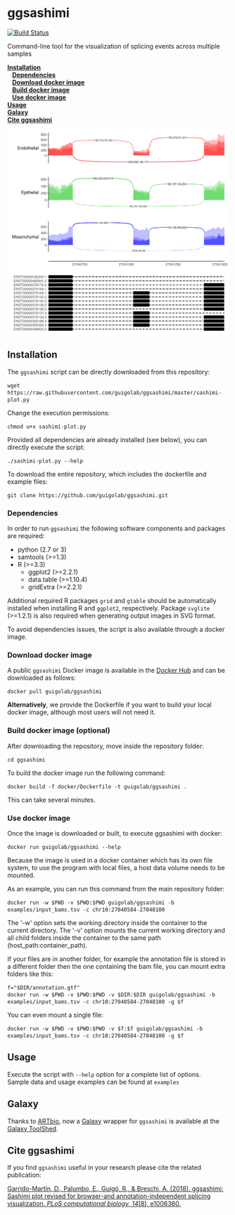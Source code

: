 # ggsashimi

[![Build Status](https://travis-ci.org/guigolab/ggsashimi.svg?branch=master)](https://travis-ci.org/guigolab/ggsashimi)

Command-line tool for the visualization of splicing events across multiple samples

**[Installation](#installation)**<br>
&ensp; **[Dependencies](#dependencies)**<br>
&ensp; **[Download docker image](#download-docker-image)**<br>
&ensp; **[Build docker image](#build-docker-image)**<br>
&ensp; **[Use docker image](#use-docker-image)**<br>
**[Usage](#usage)**<br>
**[Galaxy](#galaxy)**<br>
**[Cite ggsashimi](#cite-ggsashimi)**

![image](sashimi.png)

## Installation<a name="installation"></a>

The `ggsashimi` script can be directly downloaded from this repository:

```shell
wget https://raw.githubusercontent.com/guigolab/ggsashimi/master/sashimi-plot.py
```

Change the execution permissions:

```shell
chmod u+x sashimi-plot.py
```

Provided all dependencies are already installed (see below), you can directly execute the script:

```shell
./sashimi-plot.py --help
```

To download the entire repository, which includes the dockerfile and example files:

```shell
git clone https://github.com/guigolab/ggsashimi.git
```

### Dependencies<a name="dependencies"></a>

In order to run `ggsashimi` the following software components and packages are required:

- python (2.7 or 3)
- samtools (>=1.3)
- R (>=3.3)
  - ggplot2 (>=2.2.1)
  - data.table (>=1.10.4)
  - gridExtra (>=2.2.1)

Additional required R packages `grid` and `gtable` should be automatically installed when installing R and `ggplot2`, respectively. Package `svglite` (>=1.2.1) is also required when generating output images in SVG format.

To avoid dependencies issues, the script is also available through a docker image.

### Download docker image <a name="download-docker-image"></a>

A public `ggsashimi` Docker image is available in the [Docker Hub](https://hub.docker.com/r/guigolab/ggsashimi/) and can be downloaded as follows:

```shell
docker pull guigolab/ggsashimi
```

__Alternatively__, we provide the Dockerfile if you want to build your local docker image, although most users will not need it.

### Build docker image (optional) <a name="build-docker-image"></a>

After downloading the repository, move inside the repository folder:

```shell
cd ggsashimi
```

To build the docker image run the following command:

```shell
docker build -f docker/Dockerfile -t guigolab/ggsashimi .
```

This can take several minutes.

### Use docker image <a name="use-docker-image"></a>

Once the image is downloaded or built, to execute ggsashimi with docker:

```shell
docker run guigolab/ggsashimi --help
```

Because the image is used in a docker container which has its own file system, to use the program with local files, a host data volume needs to be mounted.

As an example, you can run this command from the main repository folder:

```shell
docker run -w $PWD -v $PWD:$PWD guigolab/ggsashimi -b examples/input_bams.tsv -c chr10:27040584-27048100
```

The '-w' option sets the working directory inside the container to the current directory.
The '-v' option mounts the current working directory and all child folders inside the container to the same path (host_path:container_path).

If your files are in another folder, for example the annotation file is stored in a different folder then the one containing the bam file, you can mount extra folders like this:

```shell
f="$DIR/annotation.gtf"
docker run -w $PWD -v $PWD:$PWD -v $DIR:$DIR guigolab/ggsashimi -b examples/input_bams.tsv -c chr10:27040584-27048100 -g $f
```

You can even mount a single file:

```shell
docker run -w $PWD -v $PWD:$PWD -v $f:$f guigolab/ggsashimi -b examples/input_bams.tsv -c chr10:27040584-27048100 -g $f
```

## Usage <a name="usage"></a>

Execute the script with `--help` option for a complete list of options.  
Sample data and usage examples can be found at `examples`

## Galaxy <a name="galaxy-wrapper-for-ggsashimi"></a>

Thanks to [ARTbio](https://github.com/ARTbio), now a [Galaxy](https://galaxyproject.org) wrapper for `ggsashimi` is available at the [Galaxy ToolShed](https://toolshed.g2.bx.psu.edu/repository?repository_id=397283a49b821a79&changeset_revision=64aa67b5099f).

## Cite ggsashimi <a name="cite-ggsashimi"></a>

If you find `ggsashimi` useful in your research please cite the related publication:

[Garrido-Martín, D., Palumbo, E., Guigó, R., & Breschi, A. (2018). ggsashimi: Sashimi plot revised for browser-and annotation-independent splicing visualization. _PLoS computational biology, 14_(8), e1006360.](https://doi.org/10.1371/journal.pcbi.1006360)
